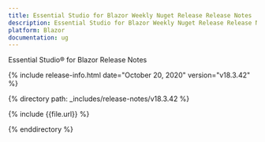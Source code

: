 ```yaml
---
title: Essential Studio for Blazor Weekly Nuget Release Release Notes  
description: Essential Studio for Blazor Weekly Nuget Release Release Notes  
platform: Blazor
documentation: ug
---
```


Essential Studio&reg; for Blazor  Release Notes  

{% include release-info.html date="October 20, 2020"  version="v18.3.42" %} 

{% directory path: _includes/release-notes/v18.3.42 %}

{% include {{file.url}} %}

{% enddirectory %}

